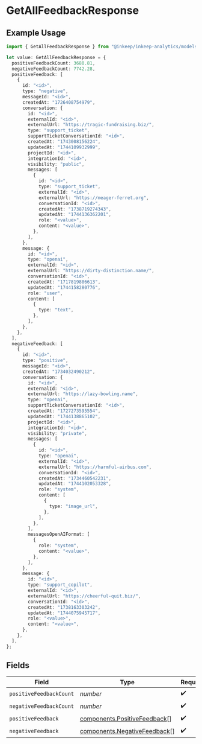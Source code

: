 # GetAllFeedbackResponse

## Example Usage

```typescript
import { GetAllFeedbackResponse } from "@inkeep/inkeep-analytics/models/components";

let value: GetAllFeedbackResponse = {
  positiveFeedbackCount: 3680.81,
  negativeFeedbackCount: 7742.28,
  positiveFeedback: [
    {
      id: "<id>",
      type: "negative",
      messageId: "<id>",
      createdAt: "1726408754979",
      conversation: {
        id: "<id>",
        externalId: "<id>",
        externalUrl: "https://tragic-fundraising.biz/",
        type: "support_ticket",
        supportTicketConversationId: "<id>",
        createdAt: "1743008156224",
        updatedAt: "1744109932999",
        projectId: "<id>",
        integrationId: "<id>",
        visibility: "public",
        messages: [
          {
            id: "<id>",
            type: "support_ticket",
            externalId: "<id>",
            externalUrl: "https://meager-ferret.org",
            conversationId: "<id>",
            createdAt: "1738719274343",
            updatedAt: "1744136362201",
            role: "<value>",
            content: "<value>",
          },
        ],
      },
      message: {
        id: "<id>",
        type: "openai",
        externalId: "<id>",
        externalUrl: "https://dirty-distinction.name/",
        conversationId: "<id>",
        createdAt: "1717819806613",
        updatedAt: "1744158280776",
        role: "user",
        content: [
          {
            type: "text",
          },
        ],
      },
    },
  ],
  negativeFeedback: [
    {
      id: "<id>",
      type: "positive",
      messageId: "<id>",
      createdAt: "1734032490212",
      conversation: {
        id: "<id>",
        externalId: "<id>",
        externalUrl: "https://lazy-bowling.name",
        type: "openai",
        supportTicketConversationId: "<id>",
        createdAt: "1727273595554",
        updatedAt: "1744138865102",
        projectId: "<id>",
        integrationId: "<id>",
        visibility: "private",
        messages: [
          {
            id: "<id>",
            type: "openai",
            externalId: "<id>",
            externalUrl: "https://harmful-airbus.com",
            conversationId: "<id>",
            createdAt: "1734460542231",
            updatedAt: "1744102053328",
            role: "system",
            content: [
              {
                type: "image_url",
              },
            ],
          },
        ],
        messagesOpenAIFormat: [
          {
            role: "system",
            content: "<value>",
          },
        ],
      },
      message: {
        id: "<id>",
        type: "support_copilot",
        externalId: "<id>",
        externalUrl: "https://cheerful-quit.biz/",
        conversationId: "<id>",
        createdAt: "1738163303242",
        updatedAt: "1744075945717",
        role: "<value>",
        content: "<value>",
      },
    },
  ],
};
```

## Fields

| Field                                                                        | Type                                                                         | Required                                                                     | Description                                                                  |
| ---------------------------------------------------------------------------- | ---------------------------------------------------------------------------- | ---------------------------------------------------------------------------- | ---------------------------------------------------------------------------- |
| `positiveFeedbackCount`                                                      | *number*                                                                     | :heavy_check_mark:                                                           | N/A                                                                          |
| `negativeFeedbackCount`                                                      | *number*                                                                     | :heavy_check_mark:                                                           | N/A                                                                          |
| `positiveFeedback`                                                           | [components.PositiveFeedback](../../models/components/positivefeedback.md)[] | :heavy_check_mark:                                                           | N/A                                                                          |
| `negativeFeedback`                                                           | [components.NegativeFeedback](../../models/components/negativefeedback.md)[] | :heavy_check_mark:                                                           | N/A                                                                          |